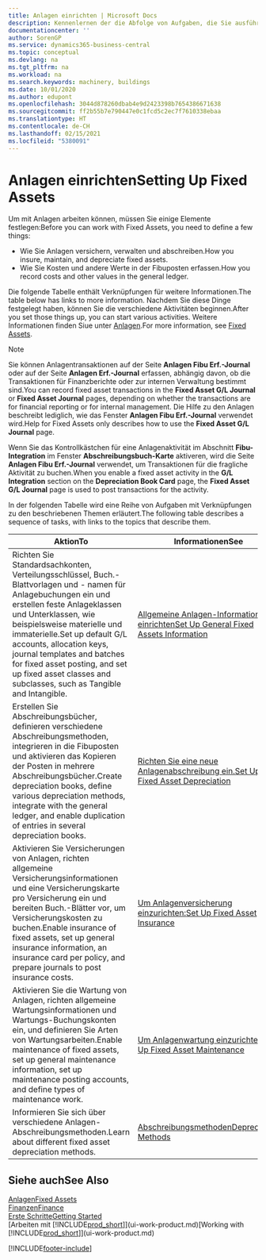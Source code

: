 ```yaml
---
title: Anlagen einrichten | Microsoft Docs
description: Kennenlernen der die Abfolge von Aufgaben, die Sie ausführen müssen, um Anlagen einzurichten, wie Arbeitsplätze oder Gebäude.
documentationcenter: ''
author: SorenGP
ms.service: dynamics365-business-central
ms.topic: conceptual
ms.devlang: na
ms.tgt_pltfrm: na
ms.workload: na
ms.search.keywords: machinery, buildings
ms.date: 10/01/2020
ms.author: edupont
ms.openlocfilehash: 3044d878260dbab4e9d2423398b7654386671638
ms.sourcegitcommit: ff2b55b7e790447e0c1fcd5c2ec7f7610338ebaa
ms.translationtype: HT
ms.contentlocale: de-CH
ms.lasthandoff: 02/15/2021
ms.locfileid: "5380091"
---
```

# <a name="setting-up-fixed-assets"></a><span data-ttu-id="019f0-103">Anlagen einrichten</span><span class="sxs-lookup"><span data-stu-id="019f0-103">Setting Up Fixed Assets</span></span>
<span data-ttu-id="019f0-104">Um mit Anlagen arbeiten können, müssen Sie einige Elemente festlegen:</span><span class="sxs-lookup"><span data-stu-id="019f0-104">Before you can work with Fixed Assets, you need to define a few things:</span></span>  

* <span data-ttu-id="019f0-105">Wie Sie Anlagen versichern, verwalten und abschreiben.</span><span class="sxs-lookup"><span data-stu-id="019f0-105">How you insure, maintain, and depreciate fixed assets.</span></span>  
* <span data-ttu-id="019f0-106">Wie Sie Kosten und andere Werte in der Fibuposten erfassen.</span><span class="sxs-lookup"><span data-stu-id="019f0-106">How you record costs and other values in the general ledger.</span></span>  

<span data-ttu-id="019f0-107">Die folgende Tabelle enthält Verknüpfungen für weitere Informationen.</span><span class="sxs-lookup"><span data-stu-id="019f0-107">The table below has links to more information.</span></span> <span data-ttu-id="019f0-108">Nachdem Sie diese Dinge festgelegt haben, können Sie die verschiedene Aktivitäten beginnen.</span><span class="sxs-lookup"><span data-stu-id="019f0-108">After you set those things up, you can start various activities.</span></span> <span data-ttu-id="019f0-109">Weitere Informationen finden Siue unter [Anlagen](fa-manage.md).</span><span class="sxs-lookup"><span data-stu-id="019f0-109">For more information, see [Fixed Assets](fa-manage.md).</span></span>  

> [!NOTE]  
>   <span data-ttu-id="019f0-110">Sie können Anlagentransaktionen auf der Seite **Anlagen Fibu Erf.-Journal** oder auf der Seite **Anlagen Erf.-Journal** erfassen, abhängig davon, ob die Transaktionen für Finanzberichte oder zur internen Verwaltung bestimmt sind.</span><span class="sxs-lookup"><span data-stu-id="019f0-110">You can record fixed asset transactions in the **Fixed Asset G/L Journal** or **Fixed Asset Journal** pages, depending on whether the transactions are for financial reporting or for internal management.</span></span> <span data-ttu-id="019f0-111">Die Hilfe zu den Anlagen beschreibt lediglich, wie das Fenster **Anlagen Fibu Erf.-Journal** verwendet wird.</span><span class="sxs-lookup"><span data-stu-id="019f0-111">Help for Fixed Assets only describes how to use the **Fixed Asset G/L Journal** page.</span></span>  

<span data-ttu-id="019f0-112">Wenn Sie das Kontrollkästchen für eine Anlagenaktivität im Abschnitt **Fibu-Integration** im Fenster **Abschreibungsbuch-Karte** aktiveren, wird die Seite **Anlagen Fibu Erf.-Journal** verwendet, um Transaktionen für die fragliche Aktivität zu buchen.</span><span class="sxs-lookup"><span data-stu-id="019f0-112">When you enable a fixed asset activity in the **G/L Integration** section on the **Depreciation Book Card** page, the **Fixed Asset G/L Journal** page is used to post transactions for the activity.</span></span>

<span data-ttu-id="019f0-113">In der folgenden Tabelle wird eine Reihe von Aufgaben mit Verknüpfungen zu den beschriebenen Themen erläutert.</span><span class="sxs-lookup"><span data-stu-id="019f0-113">The following table describes a sequence of tasks, with links to the topics that describe them.</span></span>  

| <span data-ttu-id="019f0-114">Aktion</span><span class="sxs-lookup"><span data-stu-id="019f0-114">To</span></span> | <span data-ttu-id="019f0-115">Informationen</span><span class="sxs-lookup"><span data-stu-id="019f0-115">See</span></span> |
| --- | --- |
| <span data-ttu-id="019f0-116">Richten Sie Standardsachkonten, Verteilungsschlüssel, Buch.-Blattvorlagen und - namen für Anlagebuchungen ein und erstellen feste Anlageklassen und Unterklassen, wie beispielsweise materielle und immaterielle.</span><span class="sxs-lookup"><span data-stu-id="019f0-116">Set up default G/L accounts, allocation keys, journal templates and batches for fixed asset posting, and set up fixed asset classes and subclasses, such as Tangible and Intangible.</span></span> |[<span data-ttu-id="019f0-117">Allgemeine Anlagen-Informationen einrichten</span><span class="sxs-lookup"><span data-stu-id="019f0-117">Set Up General Fixed Assets Information</span></span>](fa-how-setup-general.md) |
| <span data-ttu-id="019f0-118">Erstellen Sie Abschreibungsbücher, definieren verschiedene Abschreibungsmethoden, integrieren in die Fibuposten und aktivieren das Kopieren der Posten in mehrere Abschreibungsbücher.</span><span class="sxs-lookup"><span data-stu-id="019f0-118">Create depreciation books, define various depreciation methods, integrate with the general ledger, and enable duplication of entries in several depreciation books.</span></span> |[<span data-ttu-id="019f0-119">Richten Sie eine neue Anlagenabschreibung ein.</span><span class="sxs-lookup"><span data-stu-id="019f0-119">Set Up Fixed Asset Depreciation</span></span>](fa-how-setup-depreciation.md) |
| <span data-ttu-id="019f0-120">Aktivieren Sie Versicherungen von Anlagen, richten allgemeine Versicherungsinformationen und eine Versicherungskarte pro Versicherung ein und bereiten Buch.-Blätter vor, um Versicherungskosten zu buchen.</span><span class="sxs-lookup"><span data-stu-id="019f0-120">Enable insurance of fixed assets, set up general insurance information, an insurance card per policy, and prepare journals to post insurance costs.</span></span> |[<span data-ttu-id="019f0-121">Um Anlagenversicherung einzurichten:</span><span class="sxs-lookup"><span data-stu-id="019f0-121">Set Up Fixed Asset Insurance</span></span>](fa-how-setup-insurance.md) |
| <span data-ttu-id="019f0-122">Aktivieren Sie die Wartung von Anlagen, richten allgemeine Wartungsinformationen und Wartungs-Buchungskonten ein, und definieren Sie Arten von Wartungsarbeiten.</span><span class="sxs-lookup"><span data-stu-id="019f0-122">Enable maintenance of fixed assets, set up general maintenance information, set up maintenance posting accounts, and define types of maintenance work.</span></span> |[<span data-ttu-id="019f0-123">Um Anlagenwartung einzurichten:</span><span class="sxs-lookup"><span data-stu-id="019f0-123">Set Up Fixed Asset Maintenance</span></span>](fa-how-setup-maintenance.md) |
| <span data-ttu-id="019f0-124">Informieren Sie sich über verschiedene Anlagen-Abschreibungsmethoden.</span><span class="sxs-lookup"><span data-stu-id="019f0-124">Learn about different fixed asset depreciation methods.</span></span> |[<span data-ttu-id="019f0-125">Abschreibungsmethoden</span><span class="sxs-lookup"><span data-stu-id="019f0-125">Depreciation Methods</span></span>](fa-depreciation-methods.md) |

## <a name="see-also"></a><span data-ttu-id="019f0-126">Siehe auch</span><span class="sxs-lookup"><span data-stu-id="019f0-126">See Also</span></span>
[<span data-ttu-id="019f0-127">Anlagen</span><span class="sxs-lookup"><span data-stu-id="019f0-127">Fixed Assets</span></span>](fa-manage.md)  
[<span data-ttu-id="019f0-128">Finanzen</span><span class="sxs-lookup"><span data-stu-id="019f0-128">Finance</span></span>](finance.md)  
[<span data-ttu-id="019f0-129">Erste Schritte</span><span class="sxs-lookup"><span data-stu-id="019f0-129">Getting Started</span></span>](product-get-started.md)  
<span data-ttu-id="019f0-130">[Arbeiten mit [!INCLUDE[prod_short](includes/prod_short.md)]](ui-work-product.md)</span><span class="sxs-lookup"><span data-stu-id="019f0-130">[Working with [!INCLUDE[prod_short](includes/prod_short.md)]](ui-work-product.md)</span></span>


[!INCLUDE[footer-include](includes/footer-banner.md)]